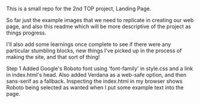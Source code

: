 This is a small repo for the 2nd TOP project, Landing Page.

So far just the example images that we need to replicate in creating our web page, and also this readme which will be more descriptive of the project as things progress.

I'll also add some learnings once complete to see if there were any particular stumbling blocks, new things I've picked up in the process of making the site, and that sort of thing!

Step 1
Added Google's Roboto font using 'font-family' in style.css and a link in index.html's head. Also added Verdana as a web-safe option, and then sans-serif as a fallback. Inspecting the index.html in my browser shows Roboto being selected as wanted when I put some example text into the page.